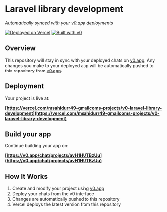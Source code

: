 # Laravel library development

*Automatically synced with your [v0.app](https://v0.app) deployments*

[![Deployed on Vercel](https://img.shields.io/badge/Deployed%20on-Vercel-black?style=for-the-badge&logo=vercel)](https://vercel.com/msahidurr49-gmailcoms-projects/v0-laravel-library-development)
[![Built with v0](https://img.shields.io/badge/Built%20with-v0.app-black?style=for-the-badge)](https://v0.app/chat/projects/avH1HUTBzUu)

## Overview

This repository will stay in sync with your deployed chats on [v0.app](https://v0.app).
Any changes you make to your deployed app will be automatically pushed to this repository from [v0.app](https://v0.app).

## Deployment

Your project is live at:

**[https://vercel.com/msahidurr49-gmailcoms-projects/v0-laravel-library-development](https://vercel.com/msahidurr49-gmailcoms-projects/v0-laravel-library-development)**

## Build your app

Continue building your app on:

**[https://v0.app/chat/projects/avH1HUTBzUu](https://v0.app/chat/projects/avH1HUTBzUu)**

## How It Works

1. Create and modify your project using [v0.app](https://v0.app)
2. Deploy your chats from the v0 interface
3. Changes are automatically pushed to this repository
4. Vercel deploys the latest version from this repository
